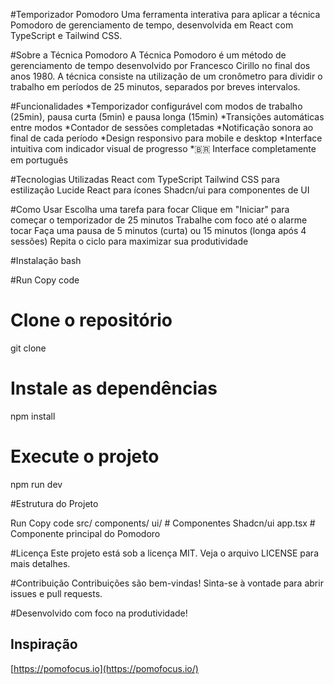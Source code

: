 #Temporizador Pomodoro
Uma ferramenta interativa para aplicar a técnica Pomodoro de gerenciamento de tempo, desenvolvida em React com TypeScript e Tailwind CSS.

#Sobre a Técnica Pomodoro
A Técnica Pomodoro é um método de gerenciamento de tempo desenvolvido por Francesco Cirillo no final dos anos 1980. A técnica consiste na utilização de um cronômetro para dividir o trabalho em períodos de 25 minutos, separados por breves intervalos.

#Funcionalidades
*Temporizador configurável com modos de trabalho (25min), pausa curta (5min) e pausa longa (15min)
*Transições automáticas entre modos
*Contador de sessões completadas
*Notificação sonora ao final de cada período
*Design responsivo para mobile e desktop
*Interface intuitiva com indicador visual de progresso
*🇧🇷 Interface completamente em português

#Tecnologias Utilizadas
React com TypeScript
Tailwind CSS para estilização
Lucide React para ícones
Shadcn/ui para componentes de UI

#Como Usar
Escolha uma tarefa para focar
Clique em "Iniciar" para começar o temporizador de 25 minutos
Trabalhe com foco até o alarme tocar
Faça uma pausa de 5 minutos (curta) ou 15 minutos (longa após 4 sessões)
Repita o ciclo para maximizar sua produtividade

#Instalação
bash

#Run
Copy code
# Clone o repositório
git clone <repository-url>

# Instale as dependências
npm install

# Execute o projeto
npm run dev

#Estrutura do Projeto

Run
Copy code
src/
  components/
    ui/          # Componentes Shadcn/ui
  app.tsx        # Componente principal do Pomodoro

#Licença
Este projeto está sob a licença MIT. Veja o arquivo LICENSE para mais detalhes.


#Contribuição
Contribuições são bem-vindas! Sinta-se à vontade para abrir issues e pull requests.

#Desenvolvido com foco na produtividade!



## Inspiração

[https://pomofocus.io](https://pomofocus.io/)
